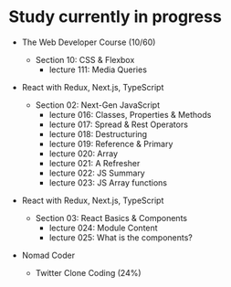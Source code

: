 # Study currently in progress

  - The Web Developer Course (10/60)
    - Section 10: CSS & Flexbox
      - lecture 111: Media Queries

  - React with Redux, Next.js, TypeScript
    - Section 02: Next-Gen JavaScript
      - lecture 016: Classes, Properties & Methods
      - lecture 017: Spread & Rest Operators
      - lecture 018: Destructuring
      - lecture 019: Reference & Primary
      - lecture 020: Array
      - lecture 021: A Refresher
      - lecture 022: JS Summary
      - lecture 023: JS Array functions

  - React with Redux, Next.js, TypeScript
    - Section 03: React Basics & Components
      - lecture 024: Module Content
      - lecture 025: What is the components?

  - Nomad Coder
    - Twitter Clone Coding (24%)
